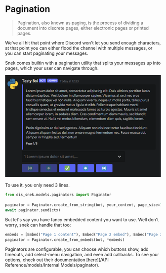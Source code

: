# Pagination 

> Pagination, also known as paging, is the process of dividing a document into discrete pages, either electronic pages or printed pages.

We've all hit that point where Discord won't let you send enough characters, at that point you can either flood the channel with multiple messages, or you can start paginating your messages.

Snek comes builtin with a pagination utility that splits your messages up into pages, which your user can navigate through.

![Paginator example](../images/paginator%20example.png)

To use it, you only need 3 lines. 

```python
from dis_snek.models.paginators import Paginator

paginator = Paginator.create_from_string(bot, your_content, page_size=1000)
await paginator.send(ctx)
```

But let's say you have fancy embedded content you want to use. Well don't worry, snek can handle that too:
```python
embeds = [Embed("Page 1 content"), Embed("Page 2 embed"), Embed("Page 3 embed"), Embed("Page 4 embed")]
paginator = Paginator.create_from_embeds(bot, *embeds)
```

Paginators are configurable, you can choose which buttons show, add timeouts, add select-menu navigation, and even add callbacks. To see your options, check out their documentation [here](/API Reference/models/Internal Models/paginator).
